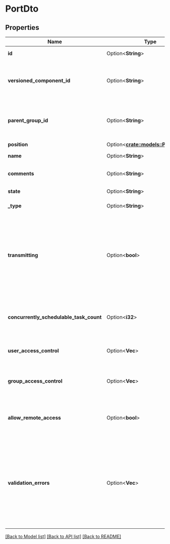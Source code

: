 # PortDto

## Properties

Name | Type | Description | Notes
------------ | ------------- | ------------- | -------------
**id** | Option<**String**> | The id of the component. | [optional]
**versioned_component_id** | Option<**String**> | The ID of the corresponding component that is under version control | [optional]
**parent_group_id** | Option<**String**> | The id of parent process group of this component if applicable. | [optional]
**position** | Option<[**crate::models::PositionDto**](PositionDTO.md)> |  | [optional]
**name** | Option<**String**> | The name of the port. | [optional]
**comments** | Option<**String**> | The comments for the port. | [optional]
**state** | Option<**String**> | The state of the port. | [optional]
**_type** | Option<**String**> | The type of port. | [optional]
**transmitting** | Option<**bool**> | Whether the port has incoming or output connections to a remote NiFi. This is only applicable when the port is allowed to be accessed remotely. | [optional]
**concurrently_schedulable_task_count** | Option<**i32**> | The number of tasks that should be concurrently scheduled for the port. | [optional]
**user_access_control** | Option<**Vec<String>**> | The users that are allowed to access the port. | [optional]
**group_access_control** | Option<**Vec<String>**> | The user groups that are allowed to access the port. | [optional]
**allow_remote_access** | Option<**bool**> | Whether this port can be accessed remotely via Site-to-Site protocol. | [optional]
**validation_errors** | Option<**Vec<String>**> | Gets the validation errors from this port. These validation errors represent the problems with the port that must be resolved before it can be started. | [optional]

[[Back to Model list]](../README.md#documentation-for-models) [[Back to API list]](../README.md#documentation-for-api-endpoints) [[Back to README]](../README.md)


